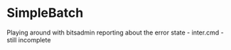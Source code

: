 # SimpleBatch

Playing around with bitsadmin reporting about the error state - inter.cmd - still incomplete

